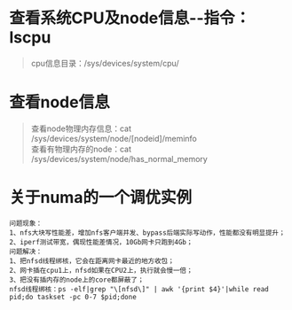 # 查看系统CPU及node信息--指令：lscpu
> cpu信息目录：/sys/devices/system/cpu/   
# 查看node信息
> 查看node物理内存信息：cat /sys/devices/system/node/[nodeid]/meminfo   
> 查看有物理内存的node：cat /sys/devices/system/node/has_normal_memory    
# 关于numa的一个调优实例
```
问题现象：
1、nfs大块写性能差，增加nfs客户端并发、bypass后端实际写动作，性能都没有明显提升；
2、iperf测试带宽，偶现性能差情况，10Gb网卡只跑到4Gb；
问题解决：
1、把nfsd线程绑核，它会在距离网卡最近的地方收包；
2、网卡插在cpu1上，nfsd如果在CPU2上，执行就会慢一倍；
3、把没有插内存的node上的core都屏蔽了；
nfsd线程绑核：ps -elf|grep "\[nfsd\]" | awk '{print $4}'|while read pid;do taskset -pc 0-7 $pid;done
```
